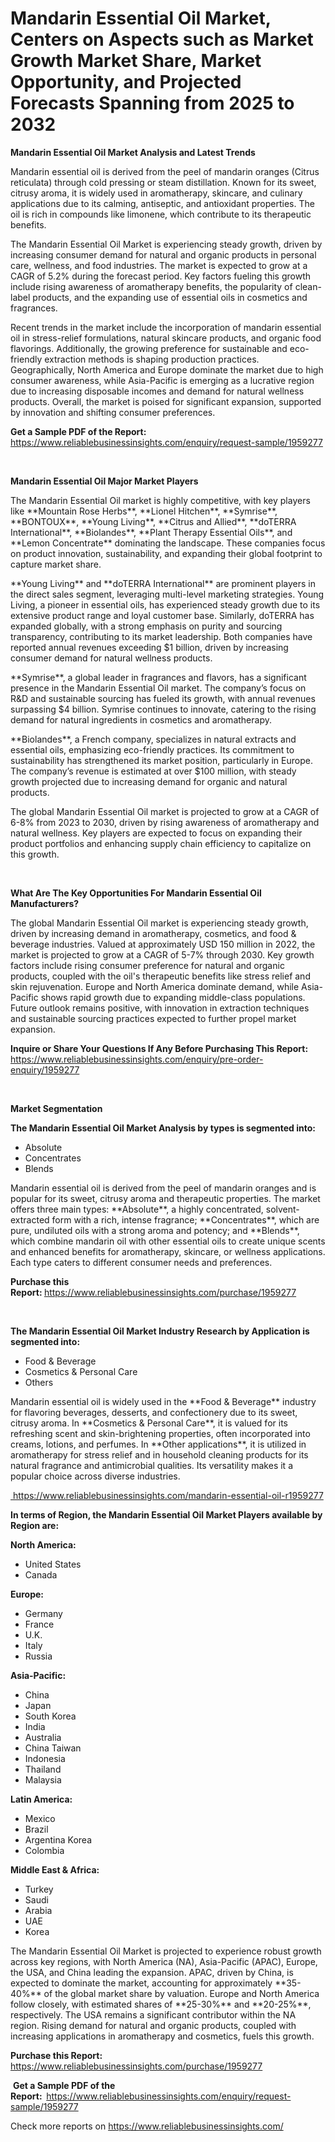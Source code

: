<p><h1>Mandarin Essential Oil Market, Centers on Aspects such as Market Growth Market Share, Market Opportunity, and Projected Forecasts Spanning from 2025 to 2032</h1></p><p><strong>Mandarin Essential Oil Market Analysis and Latest Trends</strong></p>
<p><p>Mandarin essential oil is derived from the peel of mandarin oranges (Citrus reticulata) through cold pressing or steam distillation. Known for its sweet, citrusy aroma, it is widely used in aromatherapy, skincare, and culinary applications due to its calming, antiseptic, and antioxidant properties. The oil is rich in compounds like limonene, which contribute to its therapeutic benefits.</p><p>The Mandarin Essential Oil Market is experiencing steady growth, driven by increasing consumer demand for natural and organic products in personal care, wellness, and food industries. The market is expected to grow at a CAGR of 5.2% during the forecast period. Key factors fueling this growth include rising awareness of aromatherapy benefits, the popularity of clean-label products, and the expanding use of essential oils in cosmetics and fragrances.</p><p>Recent trends in the market include the incorporation of mandarin essential oil in stress-relief formulations, natural skincare products, and organic food flavorings. Additionally, the growing preference for sustainable and eco-friendly extraction methods is shaping production practices. Geographically, North America and Europe dominate the market due to high consumer awareness, while Asia-Pacific is emerging as a lucrative region due to increasing disposable incomes and demand for natural wellness products. Overall, the market is poised for significant expansion, supported by innovation and shifting consumer preferences.</p></p>
<p><strong>Get a Sample PDF of the Report:&nbsp;</strong> <a href="https://www.reliablebusinessinsights.com/enquiry/request-sample/1959277?utm_campaign=62&utm_medium=2&utm_source=Github&utm_content=ia&utm_term=30012025&utm_id=mandarin-essential-oil">https://www.reliablebusinessinsights.com/enquiry/request-sample/1959277</a></p>
<p>&nbsp;</p>
<p><strong>Mandarin Essential Oil Major Market Players</strong></p>
<p><p>The Mandarin Essential Oil market is highly competitive, with key players like **Mountain Rose Herbs**, **Lionel Hitchen**, **Symrise**, **BONTOUX**, **Young Living**, **Citrus and Allied**, **doTERRA International**, **Biolandes**, **Plant Therapy Essential Oils**, and **Lemon Concentrate** dominating the landscape. These companies focus on product innovation, sustainability, and expanding their global footprint to capture market share.</p><p>**Young Living** and **doTERRA International** are prominent players in the direct sales segment, leveraging multi-level marketing strategies. Young Living, a pioneer in essential oils, has experienced steady growth due to its extensive product range and loyal customer base. Similarly, doTERRA has expanded globally, with a strong emphasis on purity and sourcing transparency, contributing to its market leadership. Both companies have reported annual revenues exceeding $1 billion, driven by increasing consumer demand for natural wellness products.</p><p>**Symrise**, a global leader in fragrances and flavors, has a significant presence in the Mandarin Essential Oil market. The company’s focus on R&D and sustainable sourcing has fueled its growth, with annual revenues surpassing $4 billion. Symrise continues to innovate, catering to the rising demand for natural ingredients in cosmetics and aromatherapy.</p><p>**Biolandes**, a French company, specializes in natural extracts and essential oils, emphasizing eco-friendly practices. Its commitment to sustainability has strengthened its market position, particularly in Europe. The company’s revenue is estimated at over $100 million, with steady growth projected due to increasing demand for organic and natural products.</p><p>The global Mandarin Essential Oil market is projected to grow at a CAGR of 6-8% from 2023 to 2030, driven by rising awareness of aromatherapy and natural wellness. Key players are expected to focus on expanding their product portfolios and enhancing supply chain efficiency to capitalize on this growth.</p></p>
<p>&nbsp;</p>
<p><strong>What Are The Key Opportunities For Mandarin Essential Oil Manufacturers?</strong></p>
<p><p>The global Mandarin Essential Oil market is experiencing steady growth, driven by increasing demand in aromatherapy, cosmetics, and food & beverage industries. Valued at approximately USD 150 million in 2022, the market is projected to grow at a CAGR of 5-7% through 2030. Key growth factors include rising consumer preference for natural and organic products, coupled with the oil's therapeutic benefits like stress relief and skin rejuvenation. Europe and North America dominate demand, while Asia-Pacific shows rapid growth due to expanding middle-class populations. Future outlook remains positive, with innovation in extraction techniques and sustainable sourcing practices expected to further propel market expansion.</p></p>
<p><strong>Inquire or Share Your Questions If Any Before Purchasing This Report:</strong> <a href="https://www.reliablebusinessinsights.com/enquiry/pre-order-enquiry/1959277?utm_campaign=62&utm_medium=2&utm_source=Github&utm_content=ia&utm_term=30012025&utm_id=mandarin-essential-oil">https://www.reliablebusinessinsights.com/enquiry/pre-order-enquiry/1959277</a></p>
<p>&nbsp;</p>
<p><strong>Market Segmentation</strong></p>
<p><strong>The Mandarin Essential Oil Market Analysis by types is segmented into:</strong></p>
<p><ul><li>Absolute</li><li>Concentrates</li><li>Blends</li></ul></p>
<p><p>Mandarin essential oil is derived from the peel of mandarin oranges and is popular for its sweet, citrusy aroma and therapeutic properties. The market offers three main types: **Absolute**, a highly concentrated, solvent-extracted form with a rich, intense fragrance; **Concentrates**, which are pure, undiluted oils with a strong aroma and potency; and **Blends**, which combine mandarin oil with other essential oils to create unique scents and enhanced benefits for aromatherapy, skincare, or wellness applications. Each type caters to different consumer needs and preferences.</p></p>
<p><strong>Purchase this Report:&nbsp;</strong><a href="https://www.reliablebusinessinsights.com/purchase/1959277?utm_campaign=62&utm_medium=2&utm_source=Github&utm_content=ia&utm_term=30012025&utm_id=mandarin-essential-oil">https://www.reliablebusinessinsights.com/purchase/1959277</a></p>
<p>&nbsp;</p>
<p><strong>The Mandarin Essential Oil Market Industry Research by Application is segmented into:</strong></p>
<p><ul><li>Food & Beverage</li><li>Cosmetics & Personal Care</li><li>Others</li></ul></p>
<p><p>Mandarin essential oil is widely used in the **Food & Beverage** industry for flavoring beverages, desserts, and confectionery due to its sweet, citrusy aroma. In **Cosmetics & Personal Care**, it is valued for its refreshing scent and skin-brightening properties, often incorporated into creams, lotions, and perfumes. In **Other applications**, it is utilized in aromatherapy for stress relief and in household cleaning products for its natural fragrance and antimicrobial qualities. Its versatility makes it a popular choice across diverse industries.</p></p>
<p><a href="https://www.reliablebusinessinsights.com/mandarin-essential-oil-r1959277?utm_campaign=62&utm_medium=2&utm_source=Github&utm_content=ia&utm_term=30012025&utm_id=mandarin-essential-oil">&nbsp;https://www.reliablebusinessinsights.com/mandarin-essential-oil-r1959277</a></p>
<p><strong>In terms of Region, the Mandarin Essential Oil Market Players available by Region are:</strong></p>
<p>
    <p> <strong> North America: </strong>
        <ul>
            <li>United States</li>
            <li>Canada</li>
        </ul>
        </p> 
    <p> <strong> Europe: </strong>
        <ul>
            <li>Germany</li>
            <li>France</li>
            <li>U.K.</li>
            <li>Italy</li>
            <li>Russia</li>
        </ul>
        </p> 
    <p> <strong> Asia-Pacific: </strong>
        <ul>
            <li>China</li>
            <li>Japan</li>
            <li>South Korea</li>
            <li>India</li>
            <li>Australia</li>
            <li>China Taiwan</li>
            <li>Indonesia</li>
            <li>Thailand</li>
            <li>Malaysia</li>
        </ul>
        </p> 
    <p> <strong> Latin America: </strong>
        <ul>
            <li>Mexico</li>
            <li>Brazil</li>
            <li>Argentina Korea</li>
            <li>Colombia</li>
        </ul>
        </p> 
    <p> <strong> Middle East & Africa: </strong>
        <ul>
            <li>Turkey</li>
            <li>Saudi</li>
            <li>Arabia</li>
            <li>UAE</li>
            <li>Korea</li>
        </ul>
    </p>
    </p>
<p><p>The Mandarin Essential Oil Market is projected to experience robust growth across key regions, with North America (NA), Asia-Pacific (APAC), Europe, the USA, and China leading the expansion. APAC, driven by China, is expected to dominate the market, accounting for approximately **35-40%** of the global market share by valuation. Europe and North America follow closely, with estimated shares of **25-30%** and **20-25%**, respectively. The USA remains a significant contributor within the NA region. Rising demand for natural and organic products, coupled with increasing applications in aromatherapy and cosmetics, fuels this growth.</p></p>
<p><strong>Purchase this Report: </strong><a href="https://www.reliablebusinessinsights.com/purchase/1959277?utm_campaign=62&utm_medium=2&utm_source=Github&utm_content=ia&utm_term=30012025&utm_id=mandarin-essential-oil">https://www.reliablebusinessinsights.com/purchase/1959277</a></p>
<p>&nbsp;<strong>Get a Sample PDF of the Report:&nbsp;&nbsp;</strong><a href="https://www.reliablebusinessinsights.com/enquiry/request-sample/1959277?utm_campaign=62&utm_medium=2&utm_source=Github&utm_content=ia&utm_term=30012025&utm_id=mandarin-essential-oil">https://www.reliablebusinessinsights.com/enquiry/request-sample/1959277</a></p>
<p><strong></strong></p>
<p>Check more reports on <a href="https://www.reliablebusinessinsights.com/?utm_campaign=62&utm_medium=2&utm_source=Github&utm_content=ia&utm_term=30012025&utm_id=mandarin-essential-oil">https://www.reliablebusinessinsights.com/</a></p>